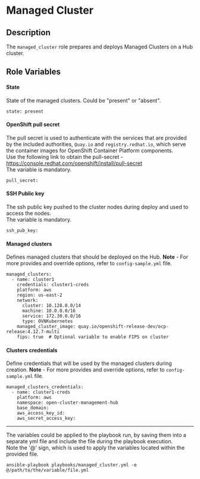 # Managed Cluster

## Description
The `managed_cluster` role prepares and deploys Managed Clusters on a Hub cluster.

## Role Variables
#### State
State of the managed clusters. Could be "present" or "absent".
```
state: present
```

#### OpenShift pull secret
The pull secret is used to authenticate with the services that are provided by the included authorities, `Quay.io` and `registry.redhat.io`, which serve the container images for OpenShift Container Platform components.  
Use the following link to obtain the pull-secret - https://console.redhat.com/openshift/install/pull-secret  
The variable is mandatory.
```
pull_secret:
```

#### SSH Public key
The ssh public key pushed to the cluster nodes during deploy and used to access the nodes.  
The variable is mandatory.
```
ssh_pub_key:
```

#### Managed clusters
Defines managed clusters that should be deployed on the Hub.
**Note** - For more provides and override options, refer to `config-sample.yml` file.
```
managed_clusters:
  - name: cluster1
    credentials: cluster1-creds
    platform: aws
    region: us-east-2
    network:
      cluster: 10.128.0.0/14
      machine: 10.0.0.0/16
      service: 172.30.0.0/16
      type: OVNKubernetes
    managed_cluster_image: quay.io/openshift-release-dev/ocp-release:4.12.7-multi
    fips: true  # Optional variable to enable FIPS on cluster
```

#### Clusters credentials
Define credentials that will be used by the managed clusters during creation.
**Note** - For more provides and override options, refer to `config-sample.yml` file.
```
managed_clusters_credentials:
  - name: cluster1-creds
    platform: aws
    namespace: open-cluster-management-hub
    base_domain:
    aws_access_key_id:
    aws_secret_access_key:
```

***
The variables could be applied to the playbook run, by saving them into a separate yml file and include the file during the playbook execution.  
Note the '@' sign, which is used to apply the variables located within the provided file.

```
ansible-playbook playbooks/managed_cluster.yml -e @/path/to/the/variable/file.yml
```
